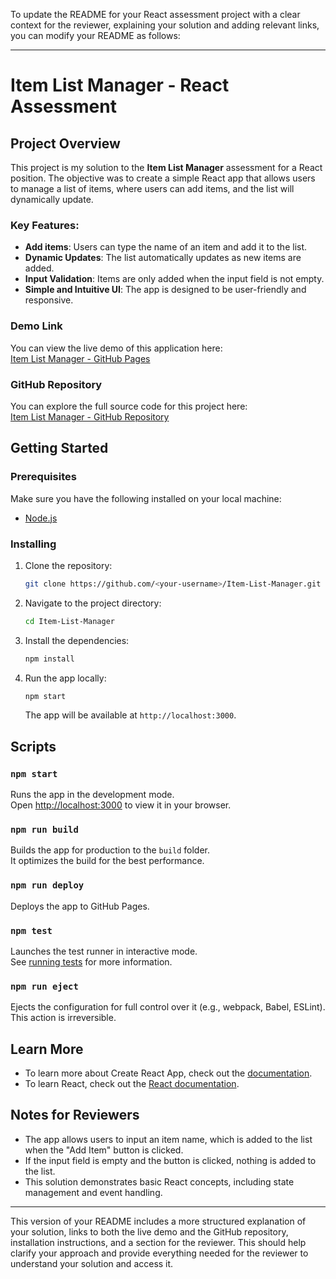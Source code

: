 To update the README for your React assessment project with a clear context for the reviewer, explaining your solution and adding relevant links, you can modify your README as follows:

---

# Item List Manager - React Assessment

## Project Overview

This project is my solution to the **Item List Manager** assessment for a React position. The objective was to create a simple React app that allows users to manage a list of items, where users can add items, and the list will dynamically update.

### Key Features:
- **Add items**: Users can type the name of an item and add it to the list.
- **Dynamic Updates**: The list automatically updates as new items are added.
- **Input Validation**: Items are only added when the input field is not empty.
- **Simple and Intuitive UI**: The app is designed to be user-friendly and responsive.

### Demo Link

You can view the live demo of this application here:  
[Item List Manager - GitHub Pages]([https://StephanBegins.github.io/Item-List-Manager])

### GitHub Repository

You can explore the full source code for this project here:  
[Item List Manager - GitHub Repository]([https://StephanBegins.github.io/Item-List-Manager])

## Getting Started

### Prerequisites

Make sure you have the following installed on your local machine:
- [Node.js](https://nodejs.org/)

### Installing

1. Clone the repository:
    ```bash
    git clone https://github.com/<your-username>/Item-List-Manager.git
    ```

2. Navigate to the project directory:
    ```bash
    cd Item-List-Manager
    ```

3. Install the dependencies:
    ```bash
    npm install
    ```

4. Run the app locally:
    ```bash
    npm start
    ```

    The app will be available at `http://localhost:3000`.

## Scripts

### `npm start`

Runs the app in the development mode.  
Open [http://localhost:3000](http://localhost:3000) to view it in your browser.

### `npm run build`

Builds the app for production to the `build` folder.  
It optimizes the build for the best performance.

### `npm run deploy`

Deploys the app to GitHub Pages.

### `npm test`

Launches the test runner in interactive mode.  
See [running tests](https://facebook.github.io/create-react-app/docs/running-tests) for more information.

### `npm run eject`

Ejects the configuration for full control over it (e.g., webpack, Babel, ESLint).  
This action is irreversible.

## Learn More

- To learn more about Create React App, check out the [documentation](https://facebook.github.io/create-react-app/docs/getting-started).
- To learn React, check out the [React documentation](https://reactjs.org/).

## Notes for Reviewers

- The app allows users to input an item name, which is added to the list when the "Add Item" button is clicked.
- If the input field is empty and the button is clicked, nothing is added to the list.
- This solution demonstrates basic React concepts, including state management and event handling.

---

This version of your README includes a more structured explanation of your solution, links to both the live demo and the GitHub repository, installation instructions, and a section for the reviewer. This should help clarify your approach and provide everything needed for the reviewer to understand your solution and access it.
